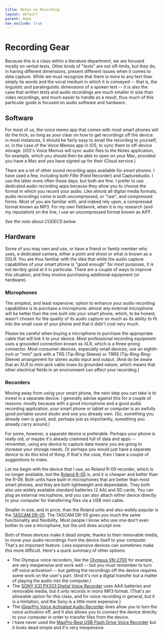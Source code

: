 ```yaml
---
title: Notes on Recording
layout: default
parent: Home
nav_exclude: true
---
```


# Recording Gear

Because this is a class within a literature department, we are focused mostly on verbal texts. Other kinds of "texts" are not off-limits, but they do, in having different dimensions, present different issues when it comes to data capture. While we must recognize that there is more to any text than simply its words and the vocal medium in which it is conveyed -- that is, the linguistic and paralinguistic dimensions of a spoken text -- it is also the case that written texts and audio recordings are much smaller in size than video recordings, and much easier to handle as a result, thus much of this particular guide is focused on audio software and hardware.


## Software

For most of us, the voice memo app that comes with most smart phones will do the trick, so long as your clear on how to get recordings off the device: in most instances, it should be fairly easy to email the recording to yourself, or, in the case of the Voice Memos app in iOS, to sync them to off-device storage. (iOS's Voice Memos will sync audio files to the Notes application, for example, which you should then be able to open on your Mac, provided you have a Mac and you have signed up for their iCloud service.)

There are a lot of other sound recording apps available for smart phones. I have used a few, including both FiRe (Field Recorder) and CaptureAudio. I use the latter more often these days, but both are fine. I prefer to use dedicated audio recording apps because they allow you to choose the format in which you record your audio. Like almost all digital media formats, audio recordings come in both uncompressed, or "raw", and compressed forms. Most of you are familiar with, and indeed rely upon, a compressed format known as MP3. For my own fieldwork, when it is my research (and my reputation) on the line, I use an uncompressed format known as AIFF.

*See the note about CODECS below.*


## Hardware

Some of you may own and use, or have a friend or family member who uses, a dedicated camera, either a point and shoot or what is known as a DSLR. You are thus familiar with the idea that while the audio capture capabilities of your smart phone is "good enough" for most purposes, it is not terribly good at it in particular. There are a couple of ways to improve this situation, and they involve purchasing additional equipment (or hardware).


### Microphones

The simplest, and least expensive, option to enhance your audio recording capabilities is to purchase a microphone: almost any external microphone will be better than the one built into your smart phone, which, to be honest, wasn't chosen for the quality of its audio capture so much as its ability to fit into the small case of your phone and that it didn't cost very much.

Please be careful when buying a microphone to purchase the appropriate cable that will link it to your device. Most professional recording equipment uses a grounded connection known as XLR, which is a three-prong connector. Most consumer devices, especially small devices, use an eighth-inch or "mini" jack with a TRS (Tip-Ring-Sleeve) or TRRS (Tip-Ring-Ring-Sleeve) arrangement for stereo audio input and output. (And do be aware that an XLR to mini-jack cable loses its grounded nature, which means that other electrical fields in an environment can affect your recording.)


### Recorders

Moving away from using your smart phone, the next step you can take is to invest in a separate device. I generally advise against this for a couple of reasons: mostly because with a good microphone and a good audio recording application, your smart phone or tablet or computer is an awfully good portable sound studio and one you already own. (So, something you already own is good, and, perhaps just as importantly, something you already carry around.)

For some, however, a separate device is preferable. Perhaps your phone is really old, or maybe it's already crammed full of data and apps -- remember, using any device to capture data means you are going to increase your storage needs. Or perhaps you would just have a separate device to do this kind of thing. If that's the case, then I have a couple of suggestions to make.

Let me begin with the device that I use, an Roland R-09 recorder, which is no longer available, but the [Roland R-05][] is, and it is cheaper and better than the R-09. Both units have built-in microphones that are better than most smart phones, and they are both lightweight and dependable. They both also use widely available standard batteries (2 AA) and SD cards. You can plug an external microphone, and you can also attach either device directly to your computer for transferring files via a USB mini cable.

Smaller in size, and in price, than the Roland units and also widely popular is the [TASCAM DR-05][]. The TASCAM DR-05 gives you much the same functionality and flexibility. Most people I know who use one don't even bother to use a microphone, but the unit does accept one.

Both of these devices make it dead simple, thanks to their removable media, to move your audio recordings from the device itself to your computer. That's an important feature. Less expensive devices can sometimes make this more difficult. Here's a quick summary of other options:

* The Olympus voice recorders, like the [Olympus VN-2700][] for example, are very inexpensive and work well -- but you must remember to turn off voice activation! -- but getting the recordings off the device requires some work on the user's part. (And it's not a digital transfer but a matter of playing the audio into the computer.)
* The [SONY ICD PX333 Digital Voice Recorder][] uses AAA batteries and removable media, but it only records in mono MP3 format. (That's an allowable option for this class, and for voice recording in general, but it is a limitation, and the Sony is a little more expensive.)
* The [iGearPro Voice Activated Audio Recorder][] does allow you to turn the voice activation off, and it also allows you to connect the device directly to your computer in order to transfer files from the device.
* I have never used the [MaxPro-Best USB Flash Drive Voice Recorder] but it looks dead simple and it's very inexpensive.


[Roland R-05]: href="http://www.amazon.com/gp/product/B003IJ3WIW/ref=as_li_tl?ie=UTF8&camp=1789&creative=390957&creativeASIN=B003IJ3WIW&linkCode=as2&tag=johnlaudun-20&linkId=VEEO4OEVJR5FOOZX
[TASCAM DR-05]: http://www.amazon.com/gp/product/B004OU2IQG/ref=as_li_tl?ie=UTF8&camp=1789&creative=390957&creativeASIN=B004OU2IQG&linkCode=as2&tag=johnlaudun-20&linkId=XJ7K3TY2GNLE442J
[Olympus VN-2700]: http://amzn.to/1M1TmSE
[SONY ICD PX333 Digital Voice Recorder]: http://amzn.to/1M1TKAF
[iGearPro Voice Activated Audio Recorder]: http://amzn.to/1O7oG4K
[MaxPro-Best USB Flash Drive Voice Recorder]: http://amzn.to/1GIU2w0
